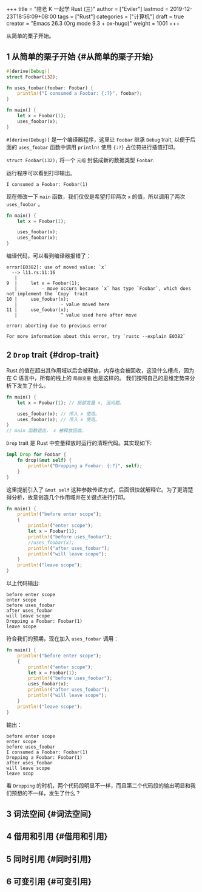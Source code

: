 +++
title = "陪老 K 一起学 Rust (三)"
author = ["Eviler"]
lastmod = 2019-12-23T18:56:09+08:00
tags = ["Rust"]
categories = ["计算机"]
draft = true
creator = "Emacs 26.3 (Org mode 9.3 + ox-hugo)"
weight = 1001
+++

从简单的栗子开始。

<!--more-->


## <span class="section-num">1</span> 从简单的栗子开始 {#从简单的栗子开始}

```rust
#[derive(Debug)]
struct Foobar(i32);

fn uses_foobar(foobar: Foobar) {
    println!("I consumed a Foobar: {:?}", foobar);
}

fn main() {
    let x = Foobar(1);
    uses_foobar(x);
}
```

`#[derive(Debug)]` 是一个编译器程序，这里让 `Foobar` 继承
`Debug` trait, 以便于后面的 `uses_foobar` 函数中调用 `println!` 使用 `{:?}` 占位符进行插值打印。

`struct Foobar(i32);` 将一个 `元组` 封装成新的数据类型 `Foobar`.

运行程序可以看到打印输出。

```text
I consumed a Foobar: Foobar(1)
```

现在修改一下 `main` 函数，我们仅仅是希望打印两次 `x` 的值，所以调用了两次
`uses_foobar` 。

```rust
fn main() {
    let x = Foobar(1);

    uses_foobar(x);
    uses_foobar(x);
}
```

编译代码，可以看到编译器报错了：

```text
error[E0382]: use of moved value: `x`
  --> l11.rs:11:16
   |
9  |     let x = Foobar(1);
   |         - move occurs because `x` has type `Foobar`, which does not implement the `Copy` trait
10 |     use_foobar(x);
   |                - value moved here
11 |     use_foobar(x);
   |                ^ value used here after move

error: aborting due to previous error

For more information about this error, try `rustc --explain E0382`
```


## <span class="section-num">2</span> `Drop` trait {#drop-trait}

Rust 的值在超出其作用域以后会被释放，内存也会被回收，这没什么槽点，因为在 C 语言中，所有的栈上的 `局部变量` 也是这样的。 我们按照自己的思维定势来分析下发生了什么。

```rust
fn main() {
    let x = Foobar(1); // 局部变量 x, 没问题。

    uses_foobar(x); // 传入 x 使用。
    uses_foobar(x); // 传入 x 使用。
}
// main 函数退出， x 被释放回收。
```

`Drop` trait 是 Rust 中变量释放时运行的清理代码。其实现如下:

```rust
impl Drop for Foobar {
    fn drop(&mut self) {
        println!("Dropping a Foobar: {:?}", self);
    }
}
```

这里提前引入了 `&mut self` 这种参数传递方式，后面很快就解释它。为了更清楚得分析，故意创造几个作用域并在关键点进行打印。

```rust
fn main() {
    println!("before enter scope");
    {
        println!("enter scope");
        let x = Foobar(1);
        println!("before uses_foobar");
        //uses_foobar(x);
        println!("after uses_foobar");
        println!("will leave scope");
    }
    println!("leave scope");
}
```

以上代码输出:

```text
before enter scope
enter scope
before uses_foobar
after uses_foobar
will leave scope
Dropping a Foobar: Foobar(1)
leave scope
```

符合我们的预期，现在加入 `uses_foobar` 调用：

```rust
fn main() {
    println!("before enter scope");
    {
        println!("enter scope");
        let x = Foobar(1);
        println!("before uses_foobar");
        uses_foobar(x);
        println!("after uses_foobar");
        println!("will leave scope");
    }
    println!("leave scope");
}
```

输出：

```text
before enter scope
enter scope
before uses_foobar
I consumed a Foobar: Foobar(1)
Dropping a Foobar: Foobar(1)
after uses_foobar
will leave scope
leave scop
```

看 `Dropping` 的时机，两个代码段明显不一样，而且第二个代码段的输出明显和我们预想的不一样，发生了什么？


## <span class="section-num">3</span> 词法空间 {#词法空间}


## <span class="section-num">4</span> 借用和引用 {#借用和引用}


## <span class="section-num">5</span> 同时引用 {#同时引用}


## <span class="section-num">6</span> 可变引用 {#可变引用}
